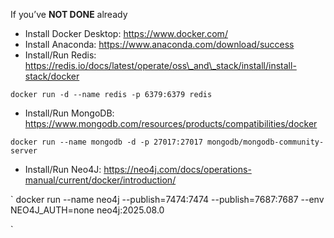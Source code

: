 If you’ve **NOT DONE** already



* Install Docker Desktop: https://www.docker.com/ 
* Install Anaconda: https://www.anaconda.com/download/success  
* Install/Run Redis: https://redis.io/docs/latest/operate/oss\_and\_stack/install/install-stack/docker 



`
docker run -d --name redis -p 6379:6379 redis
`



* Install/Run MongoDB: https://www.mongodb.com/resources/products/compatibilities/docker 



`
docker run --name mongodb -d -p 27017:27017 mongodb/mongodb-community-server
`



* Install/Run Neo4J: https://neo4j.com/docs/operations-manual/current/docker/introduction/ 



`
docker run --name neo4j --publish=7474:7474 --publish=7687:7687 --env NEO4J_AUTH=none neo4j:2025.08.0

`







